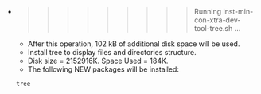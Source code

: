 * >>>>>>>>> Running inst-min-con-xtra-dev-tool-tree.sh ...
  * After this operation, 102 kB of additional disk space will be used.
  * Install tree to display files and directories structure.
  * Disk size = 2152916K. Space Used = 184K.
  * The following NEW packages will be installed:
  ```bash
  tree
  ```

